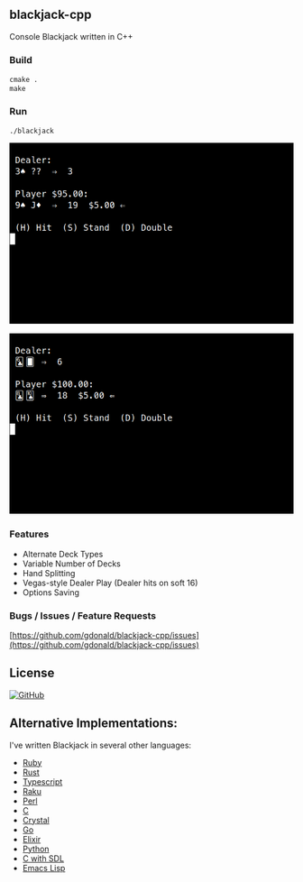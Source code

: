 ## blackjack-cpp
Console Blackjack written in C++

### Build
    cmake .
    make

### Run
    ./blackjack

![Blackjack](https://raw.githubusercontent.com/gdonald/blackjack-cpp/master/ss1.png)

![Blackjack](https://raw.githubusercontent.com/gdonald/blackjack-cpp/master/ss2.png)

### Features

* Alternate Deck Types
* Variable Number of Decks
* Hand Splitting
* Vegas-style Dealer Play (Dealer hits on soft 16)
* Options Saving

### Bugs / Issues / Feature Requests

[https://github.com/gdonald/blackjack-cpp/issues](https://github.com/gdonald/blackjack-cpp/issues)

## License

[![GitHub](https://img.shields.io/github/license/gdonald/blackjack-cpp?color=aa0000)](https://github.com/gdonald/blackjack-cpp/blob/master/LICENSE)

## Alternative Implementations:

I've written Blackjack in several other languages:

- [Ruby](https://github.com/gdonald/console-blackjack-ruby)
- [Rust](https://github.com/gdonald/console-blackjack-rust)
- [Typescript](https://github.com/gdonald/blackjack-js)
- [Raku](https://github.com/gdonald/Console-Blackjack)
- [Perl](https://github.com/gdonald/console-blackjack-perl)
- [C](https://github.com/gdonald/blackjack-c)
- [Crystal](https://github.com/gdonald/blackjack-cr)
- [Go](https://github.com/gdonald/blackjack-go)
- [Elixir](https://github.com/gdonald/blackjack-ex)
- [Python](https://github.com/gdonald/blackjack-py)
- [C with SDL](https://github.com/gdonald/blackjack-c-sdl)
- [Emacs Lisp](https://github.com/gdonald/blackjack-el)
